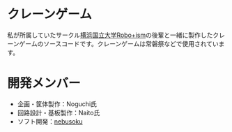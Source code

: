 # クレーンゲーム
私が所属していたサークル[横浜国立大学Robo+ism](https://ynu-robocon.sakura.ne.jp/)の後輩と一緒に製作したクレーンゲームのソースコードです。クレーンゲームは常磐祭などで使用されています。

# 開発メンバー
- 企画・筐体製作：Noguchi氏
- 回路設計・基板製作：Naito氏
- ソフト開発：[nebusoku](https://github.com/nebusokuu)
